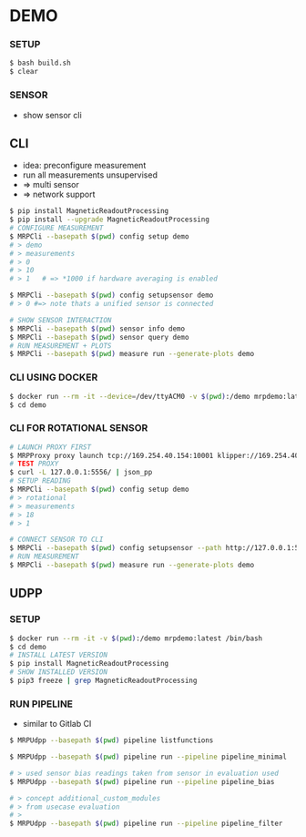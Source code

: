 # DEMO

### SETUP

```bash
$ bash build.sh
$ clear
```


### SENSOR

* show sensor cli

## CLI

* idea: preconfigure measurement
* run all measurements unsupervised
* => multi sensor
* => network support

```bash
$ pip install MagneticReadoutProcessing
$ pip install --upgrade MagneticReadoutProcessing
# CONFIGURE MEASUREMENT
$ MRPCli --basepath $(pwd) config setup demo
# > demo
# > measurements
# > 0
# > 10
# > 1   # => *1000 if hardware averaging is enabled

$ MRPCli --basepath $(pwd) config setupsensor demo
# > 0 #=> note thats a unified sensor is connected

# SHOW SENSOR INTERACTION
$ MRPCli --basepath $(pwd) sensor info demo
$ MRPCli --basepath $(pwd) sensor query demo
# RUN MEASUREMENT + PLOTS
$ MRPCli --basepath $(pwd) measure run --generate-plots demo 

```

### CLI USING DOCKER
```bash
$ docker run --rm -it --device=/dev/ttyACM0 -v $(pwd):/demo mrpdemo:latest /bin/bash
$ cd demo
```

### CLI FOR ROTATIONAL SENSOR
```bash
# LAUNCH PROXY FIRST
$ MRPProxy proxy launch tcp://169.254.40.154:10001 klipper://169.254.40.154:80 --disbaleprecheck 0
# TEST PROXY
$ curl -L 127.0.0.1:5556/ | json_pp
# SETUP READING
$ MRPCli --basepath $(pwd) config setup demo
# > rotational
# > measurements
# > 18
# > 1

# CONNECT SENSOR TO CLI
$ MRPCli --basepath $(pwd) config setupsensor --path http://127.0.0.1:5556 demo
# RUN MEASUREMENT
$ MRPCli --basepath $(pwd) measure run --generate-plots demo 
```



## UDPP

### SETUP
```bash
$ docker run --rm -it -v $(pwd):/demo mrpdemo:latest /bin/bash
$ cd demo
# INSTALL LATEST VERSION
$ pip install MagneticReadoutProcessing
# SHOW INSTALLED VERSION
$ pip3 freeze | grep MagneticReadoutProcessing
```

### RUN PIPELINE

* similar to Gitlab CI

```bash
$ MRPUdpp --basepath $(pwd) pipeline listfunctions

$ MRPUdpp --basepath $(pwd) pipeline run --pipeline pipeline_minimal

# > used sensor bias readings taken from sensor in evaluation used
$ MRPUdpp --basepath $(pwd) pipeline run --pipeline pipeline_bias

# > concept additional_custom_modules
# > from usecase evaluation
# >
$ MRPUdpp --basepath $(pwd) pipeline run --pipeline pipeline_filter
```

###
